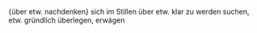 {über etw. nachdenken}                                                                                                  sich im Stillen über etw. klar zu werden suchen, etw. gründlich überlegen, erwägen